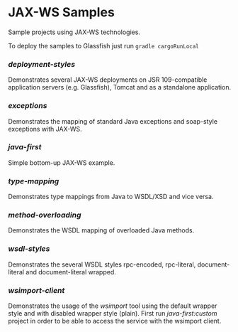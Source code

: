 JAX-WS Samples
==============

Sample projects using JAX-WS technologies.

To deploy the samples to Glassfish just run `gradle cargoRunLocal`

### *deployment-styles*
Demonstrates several JAX-WS deployments on JSR 109-compatible application servers (e.g. Glassfish), Tomcat and as a standalone application.

### *exceptions*
Demonstrates the mapping of standard Java exceptions and soap-style exceptions with JAX-WS.

### *java-first*
Simple bottom-up JAX-WS example.

### *type-mapping*
Demonstrates type mappings from Java to WSDL/XSD and vice versa.

### *method-overloading*
Demonstrates the WSDL mapping of overloaded Java methods.

### *wsdl-styles*
Demonstrates the several WSDL styles rpc-encoded, rpc-literal, document-literal and document-literal wrapped.

### *wsimport-client*
Demonstrates the usage of the *wsimport* tool using the default wrapper style and with disabled wrapper style (plain). First run *java-first:custom* project in order to be able to access the service with the wsimport client.
